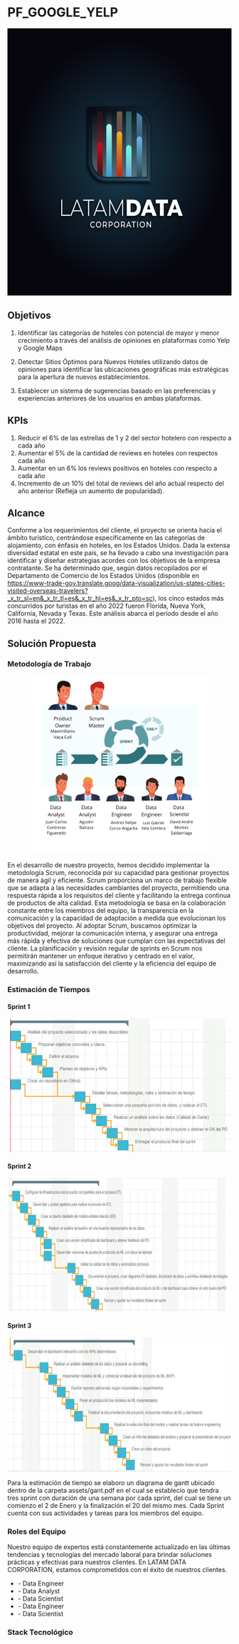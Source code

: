 # PF_GOOGLE_YELP

<p align="center">
  <img src="./assets/logo.jpg" alt="Descripción de la imagen" width="600" height="600">
</p>
  
## Objetivos

1. Identificar las categorías de hoteles con potencial de mayor y menor crecimiento a través del análisis de opiniones en plataformas como Yelp y Google Maps

2. Detectar Sitios Óptimos para Nuevos Hoteles utilizando datos de opiniones para identificar las ubicaciones geográficas más estratégicas para la apertura de nuevos establecimientos.

3. Establecer un sistema de sugerencias basado en las preferencias y experiencias anteriores de los usuarios en ambas plataformas.

## KPIs

1. Reducir el 6% de las estrellas de 1 y 2 del sector hotelero con respecto a cada año
2. Aumentar el 5% de la cantidad de reviews en hoteles con respectos cada año
3. Aumentar en un 6% los reviews positivos en hoteles con respecto a cada año
4. Incremento de un 10% del total de reviews del año actual respecto del año anterior (Refleja un aumento de popularidad).

## Alcance

Conforme a los requerimientos del cliente, el proyecto se orienta hacia el ámbito turístico, centrándose específicamente en las categorías de alojamiento, con énfasis en hoteles, en los Estados Unidos. Dada la extensa diversidad estatal en este país, se ha llevado a cabo una investigación para identificar y diseñar estrategias acordes con los objetivos de la empresa contratante. Se ha determinado que, según datos recopilados por el Departamento de Comercio de los Estados Unidos (disponible en https://www-trade-gov.translate.goog/data-visualization/us-states-cities-visited-overseas-travelers?_x_tr_sl=en&_x_tr_tl=es&_x_tr_hl=es&_x_tr_pto=sc), los cinco estados más concurridos por turistas en el año 2022 fueron Florida, Nueva York, California, Nevada y Texas. Este análisis abarca el período desde el año 2016 hasta el 2022.

## Solución Propuesta

### Metodología de Trabajo

<p align="center">
  <img src="./assets/scrum.png" alt="Descripción de la imagen" width="400" height="400">
</p>

En el desarrollo de nuestro proyecto, hemos decidido implementar la metodología Scrum, reconocida por su capacidad para gestionar proyectos de manera ágil y eficiente. Scrum proporciona un marco de trabajo flexible que se adapta a las necesidades cambiantes del proyecto, permitiendo una respuesta rápida a los requisitos del cliente y facilitando la entrega continua de productos de alta calidad. Esta metodología se basa en la colaboración constante entre los miembros del equipo, la transparencia en la comunicación y la capacidad de adaptación a medida que evolucionan los objetivos del proyecto. Al adoptar Scrum, buscamos optimizar la productividad, mejorar la comunicación interna, y asegurar una entrega más rápida y efectiva de soluciones que cumplan con las expectativas del cliente. La planificación y revisión regular de sprints en Scrum nos permitirán mantener un enfoque iterativo y centrado en el valor, maximizando así la satisfacción del cliente y la eficiencia del equipo de desarrollo.

### Estimación de Tiempos

#### Sprint 1

<p align="center">
  <img src="./assets/gant1.jpg" alt="Descripción de la imagen" width="500" height="300">
</p>

#### Sprint 2

<p align="center">
  <img src="./assets/gan2.jpg" alt="Descripción de la imagen" width="500" height="300">
</p>

#### Sprint 3

<p align="center">
  <img src="./assets/gant3.jpg" alt="Descripción de la imagen" width="500" height="300">
</p>

Para la estimación de tiempo se elaboro un diagrama de gantt ubicado dentro de la carpeta assets/gant.pdf en el cual se establecio que tendra tres sprint con duración de una semana por cada sprint, del cual se tiene un comienzo el 2 de Enero y la finalización el 20 del mismo mes.
Cada Sprint cuenta con sus actividades y tareas para los miembros del equipo.

### Roles del Equipo

Nuestro equipo de expertos está constantemente actualizado en las últimas tendencias y tecnologías del mercado laboral para brindar soluciones prácticas y efectivas para nuestros clientes. En LATAM DATA CORPORATION, estamos comprometidos con el éxito de nuestros clientes. 

+ []() -  Data Engineer
+ []() - Data Analyst
+ []() - Data Scientist
+ []() - Data Engineer
+ []() - Data Scientist
  
### Stack Tecnológico
